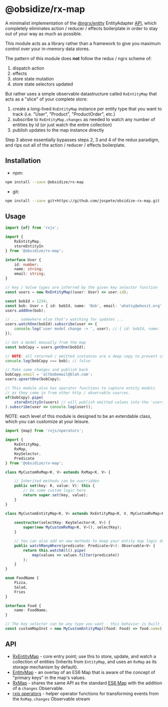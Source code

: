 # @obsidize/rx-map

A minimalist implementation of the [@ngrx/entity](https://ngrx.io/api/entity) EntityAdapter [API](https://ngrx.io/guide/entity/adapter#adapter-collection-methods), 
which completely eliminates action / reducer / effects boilerplate in order to stay out of your way as much as possible.

This module acts as a library rather than a framework to give you maximum control over your in-memory data stores.

The pattern of this module does **not** follow the redux / ngrx scheme of:

1. dispatch action
2. effects
3. store state mutation
4. store state selectors updated

But rather uses a simple observable datastructure called ```RxEntityMap``` that acts as a "slice" of your complete store:

1. create a long-lived ```RxEntityMap``` instance per entity type that you want to track (i.e. "User", "Product", "ProductOrder", etc.)
2. subscribe to ```RxEntityMap.changes``` as needed to watch any number of entities by id (or just watch the entire collection)
3. publish updates to the map instance directly

Step 3 above essentially bypasses steps 2, 3 and 4 of the redux paradigm, and rips out all of the action / reducer / effects boilerplate.

## Installation

- npm:

```bash
npm install --save @obsidize/rx-map
```

- git:

```bash
npm install --save git+https://github.com/jospete/obsidize-rx-map.git
```

## Usage

```typescript
import {of} from 'rxjs';

import {
	RxEntityMap, 
	storeEntityIn
} from '@obsidize/rx-map';

interface User {
	id: number;
	name: string;
	email: string;
}

// key / Value types are inferred by the given key selector function
const users = new RxEntityMap((user: User) => user.id);

const bobId = 1234;
const bob: User = { id: bobId, name: 'Bob', email: 'whatsy@whosit.org' };
users.addOne(bob);

// ... somewhere else that's watching for updates ...
users.watchOne(bobId).subscribe(user => {
	console.log('user model change -> ', user); // { id: bobId, name: 'Bob', email: 'whatsy@whosit.org' }
});

// Get a model manually from the map
const bobCopy = users.getOne(bobId);

// NOTE: all returned / emitted instances are a deep copy to prevent callers from bypassing change detection
console.log(bobCopy === bob); // false

// Make some changes and publish back
bobCopy.email = 'altbobemail@blah.com';
users.upsertOne(bobCopy);

// This module also has operator functions to capture entity models 
// as they come in from other http / observable sources.
of(bobCopy).pipe(
	storeEntityIn(users) // will publish emitted values into the 'users' map by side-effect
).subscribe(user => console.log(user));
```


NOTE: each level of this module is designed to be an extendable class, which you can customize at your leisure.

```typescript
import {map} from 'rxjs/operators';

import {
	RxEntityMap, 
	RxMap,
	KeySelector,
	Predicate
} from '@obsidize/rx-map';

class MyCustomRxMap<K, V> extends RxMap<K, V> {

	// Inherited methods can be overridden
	public set(key: K, value: V): this {
		// Do some custom logic here
		return super.set(key, value);
	}
}

class MyCustomEntityMap<K, V> extends RxEntityMap<K, V, MyCustomRxMap<K, V>> {
	
	constructor(selectKey: KeySelector<K, V>) {
		super(new MyCustomRxMap<K, V>(), selectKey);
	}

	// You can also add on new methods to keep your entity map logic dry.
	public watchManyWhere(predicate: Predicate<V>): Observable<V> {
		return this.watchAll().pipe(
			map(values => values.filter(predicate))
		);
	}
}

enum FoodName {
	Pizza,
	Salad,
	Fries
}

interface Food {
	name: FoodName;
}

// The key selector can be any type you want - this behavior is built in by default
const customMapInst = new MyCustomEntityMap((food: Food) => food.name);
```

## API

- [RxEntityMap](https://github.com/jospete/obsidize-rx-map/blob/master/src/rx-entity-map.ts) - core entry point; use this to store, update, and watch a collection of entities (Inherits from ```EntityMap```, and uses an ```RxMap``` as its storage mechanism by default).
- [EntityMap](https://github.com/jospete/obsidize-rx-map/blob/master/src/entity-map.ts) - an overlay of an ES6 Map that is aware of the concept of "primary keys" in the map's values.
- [RxMap](https://github.com/jospete/obsidize-rx-map/blob/master/src/rx-map.ts) - shares the same API as the standard [ES6 Map](https://developer.mozilla.org/en-US/docs/Web/JavaScript/Reference/Global_Objects/Map) with the addition of a ```changes``` Observable.
- [rxjs operators](https://github.com/jospete/obsidize-rx-map/blob/master/src/operators.ts) - helper operator functions for transforming events from the ```RxMap.changes``` Observable stream